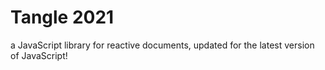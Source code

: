 # Tangle 2021
a JavaScript library for reactive documents, updated for the latest version of JavaScript!
